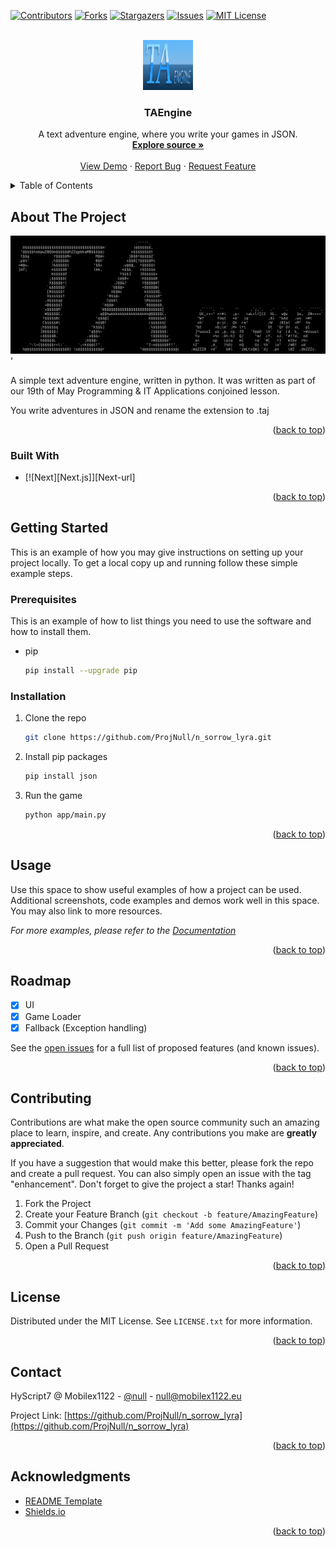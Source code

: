 <a name="readme-top"></a>

<!-- PROJECT SHIELDS -->

[![Contributors][contributors-shield]][contributors-url]
[![Forks][forks-shield]][forks-url]
[![Stargazers][stars-shield]][stars-url]
[![Issues][issues-shield]][issues-url]
[![MIT License][license-shield]][license-url]

<!-- PROJECT LOGO -->
<br />
<div align="center">
  <a href="https://github.com/ProjNull/n_sorrow_lyra">
    <img src="images/logo.png" alt="Logo" width="80" height="80">
  </a>

<h3 align="center">TAEngine</h3>

  <p align="center">
    A text adventure engine, where you write your games in JSON.
    <br />
    <a href="https://github.com/ProjNull/n_sorrow_lyra"><strong>Explore source »</strong></a>
    <br />
    <br />
    <a href="https://github.com/ProjNull/n_sorrow_lyra.git">View Demo</a>
    ·
    <a href="https://github.com/ProjNull/n_sorrow_lyra/issues">Report Bug</a>
    ·
    <a href="https://github.com/ProjNull/n_sorrow_lyra/issues">Request Feature</a>
  </p>
</div>

<!-- TABLE OF CONTENTS -->
<details>
  <summary>Table of Contents</summary>
  <ol>
    <li>
      <a href="#about-the-project">About The Project</a>
      <ul>
        <li><a href="#built-with">Built With</a></li>
      </ul>
    </li>
    <li>
      <a href="#getting-started">Getting Started</a>
      <ul>
        <li><a href="#prerequisites">Prerequisites</a></li>
        <li><a href="#installation">Installation</a></li>
      </ul>
    </li>
    <li><a href="#usage">Usage</a></li>
    <li><a href="#roadmap">Roadmap</a></li>
    <li><a href="#contributing">Contributing</a></li>
    <li><a href="#license">License</a></li>
    <li><a href="#contact">Contact</a></li>
    <li><a href="#acknowledgments">Acknowledgments</a></li>
  </ol>
</details>

<!-- ABOUT THE PROJECT -->

## About The Project

![TAEngine][product-screenshot]'

A simple text adventure engine, written in python. It was written as part of our 19th of May Programming & IT Applications conjoined lesson.

You write adventures in JSON and rename the extension to .taj

<p align="right">(<a href="#readme-top">back to top</a>)</p>

### Built With

- [![Next][Next.js]][Next-url]

<p align="right">(<a href="#readme-top">back to top</a>)</p>

<!-- GETTING STARTED -->

## Getting Started

This is an example of how you may give instructions on setting up your project locally.
To get a local copy up and running follow these simple example steps.

### Prerequisites

This is an example of how to list things you need to use the software and how to install them.

- pip
  ```sh
  pip install --upgrade pip
  ```

### Installation

1. Clone the repo
   ```sh
   git clone https://github.com/ProjNull/n_sorrow_lyra.git
   ```
2. Install pip packages
   ```sh
   pip install json
   ```
3. Run the game
   ```sh
   python app/main.py
   ```

<p align="right">(<a href="#readme-top">back to top</a>)</p>

<!-- USAGE EXAMPLES -->

## Usage

Use this space to show useful examples of how a project can be used. Additional screenshots, code examples and demos work well in this space. You may also link to more resources.

_For more examples, please refer to the [Documentation](https://example.com)_

<p align="right">(<a href="#readme-top">back to top</a>)</p>

<!-- ROADMAP -->

## Roadmap

- [x] UI
- [x] Game Loader
- [x] Fallback (Exception handling)

See the [open issues](https://github.com/ProjNull/n_sorrow_lyra/issues) for a full list of proposed features (and known issues).

<p align="right">(<a href="#readme-top">back to top</a>)</p>

<!-- CONTRIBUTING -->

## Contributing

Contributions are what make the open source community such an amazing place to learn, inspire, and create. Any contributions you make are **greatly appreciated**.

If you have a suggestion that would make this better, please fork the repo and create a pull request. You can also simply open an issue with the tag "enhancement".
Don't forget to give the project a star! Thanks again!

1. Fork the Project
2. Create your Feature Branch (`git checkout -b feature/AmazingFeature`)
3. Commit your Changes (`git commit -m 'Add some AmazingFeature'`)
4. Push to the Branch (`git push origin feature/AmazingFeature`)
5. Open a Pull Request

<p align="right">(<a href="#readme-top">back to top</a>)</p>

<!-- LICENSE -->

## License

Distributed under the MIT License. See `LICENSE.txt` for more information.

<p align="right">(<a href="#readme-top">back to top</a>)</p>

<!-- CONTACT -->

## Contact

HyScript7 @ Mobilex1122 - [@null](https://twitter.com/null) - null@mobilex1122.eu

Project Link: [https://github.com/ProjNull/n_sorrow_lyra](https://github.com/ProjNull/n_sorrow_lyra)

<p align="right">(<a href="#readme-top">back to top</a>)</p>

<!-- ACKNOWLEDGMENTS -->

## Acknowledgments

* [README Template](https://github.com/othneildrew/Best-README-Template/)
* [Shields.io](https://shields.io/)

<p align="right">(<a href="#readme-top">back to top</a>)</p>

<!-- MARKDOWN LINKS & IMAGES -->
<!-- https://www.markdownguide.org/basic-syntax/#reference-style-links -->

[contributors-shield]: https://img.shields.io/github/contributors/ProjNull/n_sorrow_lyra.svg?style=for-the-badge
[contributors-url]: https://github.com/ProjNull/n_sorrow_lyra/graphs/contributors
[forks-shield]: https://img.shields.io/github/forks/ProjNull/n_sorrow_lyra.svg?style=for-the-badge
[forks-url]: https://github.com/ProjNull/n_sorrow_lyra/network/members
[stars-shield]: https://img.shields.io/github/stars/ProjNull/n_sorrow_lyra.svg?style=for-the-badge
[stars-url]: https://github.com/ProjNull/n_sorrow_lyra/stargazers
[issues-shield]: https://img.shields.io/github/issues/ProjNull/n_sorrow_lyra.svg?style=for-the-badge
[issues-url]: https://github.com/ProjNull/n_sorrow_lyra/issues
[license-shield]: https://img.shields.io/github/license/ProjNull/n_sorrow_lyra.svg?style=for-the-badge
[license-url]: https://github.com/ProjNull/n_sorrow_lyra/blob/master/LICENSE.txt
[linkedin-shield]: https://img.shields.io/badge/-LinkedIn-black.svg?style=for-the-badge&logo=linkedin&colorB=555
[linkedin-url]: https://linkedin.com/in/linkedin_username
[product-screenshot]: images/screenshot.png
[python.org]: https://img.shields.io/badge/python-3670A0?style=for-the-badge&logo=python&logoColor=ffdd54
[Python-url]: https://python.org/